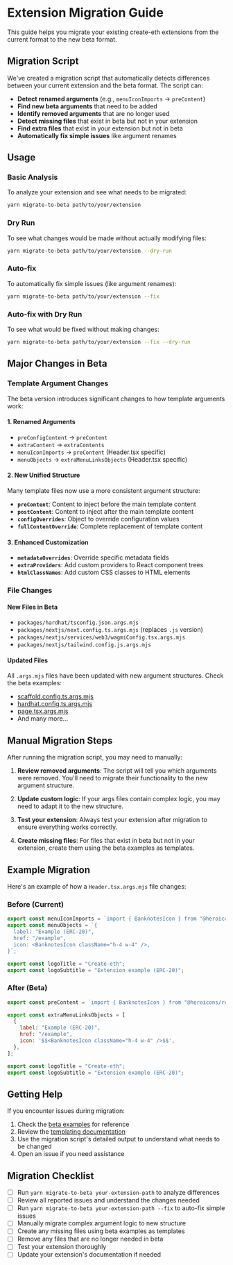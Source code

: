 # Extension Migration Guide

This guide helps you migrate your existing create-eth extensions from the current format to the new beta format.

## Migration Script

We've created a migration script that automatically detects differences between your current extension and the beta format. The script can:

- **Detect renamed arguments** (e.g., `menuIconImports` → `preContent`)
- **Find new beta arguments** that need to be added
- **Identify removed arguments** that are no longer used
- **Detect missing files** that exist in beta but not in your extension
- **Find extra files** that exist in your extension but not in beta
- **Automatically fix simple issues** like argument renames

## Usage

### Basic Analysis

To analyze your extension and see what needs to be migrated:

```bash
yarn migrate-to-beta path/to/your/extension
```

### Dry Run

To see what changes would be made without actually modifying files:

```bash
yarn migrate-to-beta path/to/your/extension --dry-run
```

### Auto-fix

To automatically fix simple issues (like argument renames):

```bash
yarn migrate-to-beta path/to/your/extension --fix
```

### Auto-fix with Dry Run

To see what would be fixed without making changes:

```bash
yarn migrate-to-beta path/to/your/extension --fix --dry-run
```

## Major Changes in Beta

### Template Argument Changes

The beta version introduces significant changes to how template arguments work:

#### 1. Renamed Arguments

- `preConfigContent` → `preContent`
- `extraContent` → `extraContents`
- `menuIconImports` → `preContent` (Header.tsx specific)
- `menuObjects` → `extraMenuLinksObjects` (Header.tsx specific)

#### 2. New Unified Structure

Many template files now use a more consistent argument structure:

- **`preContent`**: Content to inject before the main template content
- **`postContent`**: Content to inject after the main template content
- **`configOverrides`**: Object to override configuration values
- **`fullContentOverride`**: Complete replacement of template content

#### 3. Enhanced Customization

- **`metadataOverrides`**: Override specific metadata fields
- **`extraProviders`**: Add custom providers to React component trees
- **`htmlClassNames`**: Add custom CSS classes to HTML elements

### File Changes

#### New Files in Beta

- `packages/hardhat/tsconfig.json.args.mjs`
- `packages/nextjs/next.config.ts.args.mjs` (replaces `.js` version)
- `packages/nextjs/services/web3/wagmiConfig.tsx.args.mjs`
- `packages/nextjs/tailwind.config.js.args.mjs`

#### Updated Files

All `.args.mjs` files have been updated with new argument structures. Check the beta examples:

- [scaffold.config.ts.args.mjs](https://github.com/scaffold-eth/create-eth-extensions/blob/example-beta/extension/packages/nextjs/scaffold.config.ts.args.mjs)
- [hardhat.config.ts.args.mjs](https://github.com/scaffold-eth/create-eth-extensions/blob/example-beta/extension/packages/hardhat/hardhat.config.ts.args.mjs)
- [page.tsx.args.mjs](https://github.com/scaffold-eth/create-eth-extensions/blob/example-beta/extension/packages/nextjs/app/page.tsx.args.mjs)
- And many more...

## Manual Migration Steps

After running the migration script, you may need to manually:

1. **Review removed arguments**: The script will tell you which arguments were removed. You'll need to migrate their functionality to the new argument structure.

2. **Update custom logic**: If your args files contain complex logic, you may need to adapt it to the new structure.

3. **Test your extension**: Always test your extension after migration to ensure everything works correctly.

4. **Create missing files**: For files that exist in beta but not in your extension, create them using the beta examples as templates.

## Example Migration

Here's an example of how a `Header.tsx.args.mjs` file changes:

### Before (Current)

```javascript
export const menuIconImports = `import { BanknotesIcon } from "@heroicons/react/24/outline";`;
export const menuObjects = `{
  label: "Example (ERC-20)",
  href: "/example",
  icon: <BanknotesIcon className="h-4 w-4" />,
}`;

export const logoTitle = "Create-eth";
export const logoSubtitle = "Extension example (ERC-20)";
```

### After (Beta)

```javascript
export const preContent = `import { BanknotesIcon } from "@heroicons/react/24/outline";`;

export const extraMenuLinksObjects = [
  {
    label: "Example (ERC-20)",
    href: "/example",
    icon: '$$<BanknotesIcon className="h-4 w-4" />$$',
  },
];

export const logoTitle = "Create-eth";
export const logoSubtitle = "Extension example (ERC-20)";
```

## Getting Help

If you encounter issues during migration:

1. Check the [beta examples](https://github.com/scaffold-eth/create-eth-extensions/tree/example-beta/extension) for reference
2. Review the [templating documentation](../contributors/TEMPLATING.md)
3. Use the migration script's detailed output to understand what needs to be changed
4. Open an issue if you need assistance

## Migration Checklist

- [ ] Run `yarn migrate-to-beta your-extension-path` to analyze differences
- [ ] Review all reported issues and understand the changes needed
- [ ] Run `yarn migrate-to-beta your-extension-path --fix` to auto-fix simple issues
- [ ] Manually migrate complex argument logic to new structure
- [ ] Create any missing files using beta examples as templates
- [ ] Remove any files that are no longer needed in beta
- [ ] Test your extension thoroughly
- [ ] Update your extension's documentation if needed
